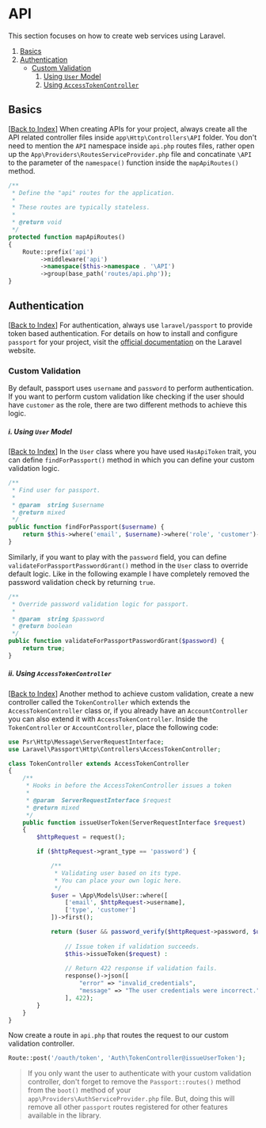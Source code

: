 # API
This section focuses on how to create web services using Laravel.
1. [Basics](#basics)
2. [Authentication](#authentication)
    * [Custom Validation](#custom-validation)
        1. [Using `User` Model](#i-using-user-model)
        2. [Using `AccessTokenController`](#ii-using-accesstokencontroller)
## Basics
[[Back to Index](#api)] When creating APIs for your project, always create all the API related controller files inside `app\Http\Controllers\API` folder. You don't need to mention the `API` namespace inside `api.php` routes files, rather open up the `App\Providers\RoutesServiceProvider.php` file and concatinate `\API` to the parameter of the `namespace()` function inside the `mapApiRoutes()` method.
```php
/**
 * Define the "api" routes for the application.
 *
 * These routes are typically stateless.
 *
 * @return void
 */
protected function mapApiRoutes()
{
    Route::prefix('api')
         ->middleware('api')
         ->namespace($this->namespace . '\API')
         ->group(base_path('routes/api.php'));
}
```
## Authentication
[[Back to Index](#api)] For authentication, always use `laravel/passport` to provide token based authentication. For details on how to install and configure `passport` for your project, visit the [official documentation](https://laravel.com/docs/5.6/passport#installation) on the Laravel website.
### Custom Validation
By default, passport uses `username` and `password` to perform authentication. If you want to perform custom validation like checking if the user should have `customer` as the role, there are two different methods to achieve this logic.
##### i. Using `User` Model
[[Back to Index](#api)] In the `User` class where you have used `HasApiToken` trait, you can define `findForPassport()` method in which you can define your custom validation logic.
```php
/**
 * Find user for passport.
 *
 * @param  string $username
 * @return mixed
 */
public function findForPassport($username) {
    return $this->where('email', $username)->where('role', 'customer')->first();
}
```
Similarly, if you want to play with the `password` field, you can define `validateForPassportPasswordGrant()` method in the `User` class to override default logic. Like in the following example I have completely removed the password validation check by returning `true`.
```php
/**
 * Override password validation logic for passport.
 *
 * @param  string $password
 * @return boolean
 */
public function validateForPassportPasswordGrant($password) {
    return true;
}
```
##### ii. Using `AccessTokenController`
[[Back to Index](#api)] Another method to achieve custom validation, create a new controller called the `TokenController` which extends the `AccessTokenController` class or, if you already have an `AccountController` you can also extend it with `AccessTokenController`. Inside the `TokenController` or `AccountController`, place the following code:
```php
use Psr\Http\Message\ServerRequestInterface;
use Laravel\Passport\Http\Controllers\AccessTokenController;

class TokenController extends AccessTokenController
{
    /**
     * Hooks in before the AccessTokenController issues a token
     *
     * @param  ServerRequestInterface $request
     * @return mixed
     */
    public function issueUserToken(ServerRequestInterface $request)
    {
        $httpRequest = request();

        if ($httpRequest->grant_type == 'password') {

            /**
             * Validating user based on its type.
             * You can place your own logic here.
             */
            $user = \App\Models\User::where([
                ['email', $httpRequest->username],
                ['type', 'customer']
            ])->first();

            return ($user && password_verify($httpRequest->password, $user->password)) ?
                
                // Issue token if validation succeeds.
                $this->issueToken($request) : 
                
                // Return 422 response if validation fails.
                response()->json([
                    "error" => "invalid_credentials",
                    "message" => "The user credentials were incorrect."
                ], 422);
        }
    }
}
```
Now create a route in `api.php` that routes the request to our custom validation controller.
```php
Route::post('/oauth/token', 'Auth\TokenController@issueUserToken');
```
> If you only want the user to authenticate with your custom validation controller, don't forget to remove the `Passport::routes()` method from the `boot()` method of your `app\Providers\AuthServiceProvider.php` file.
> But, doing this will remove all other `passport` routes registered for other features available in the library.